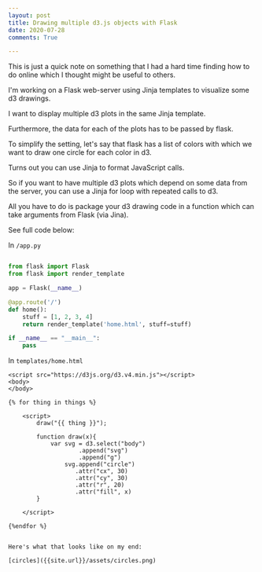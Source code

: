 ```yaml
---
layout: post
title: Drawing multiple d3.js objects with Flask 
date: 2020-07-28
comments: True

---
```


This is just a quick note on something that I had a hard time finding how to do online which I thought might be useful to others.

I'm working on a Flask web-server using Jinja templates to visualize some d3 drawings.

I want to display multiple d3 plots in the same Jinja template.

Furthermore, the data for each of the plots has to be passed by flask.

To simplify the setting, let's say that flask has a list of colors with which we want to draw one circle for each color in d3.

Turns out you can use Jinja to format JavaScript calls.

So if you want to have multiple d3 plots which depend on some data from the server, you can use a Jinja for loop with repeated calls to d3.

All you have to do is package your d3 drawing code in a function which can take arguments from Flask (via Jina).

See full code below:

In `/app.py`

```python

from flask import Flask
from flask import render_template

app = Flask(__name__)

@app.route('/')
def home():
    stuff = [1, 2, 3, 4]
    return render_template('home.html', stuff=stuff)

if __name__ == "__main__":
    pass

```

In `templates/home.html`

```
<script src="https://d3js.org/d3.v4.min.js"></script> 
<body>
</body>

{% for thing in things %}

	<script>
		draw("{{ thing }}");

		function draw(x){
			var svg = d3.select("body")
				    .append("svg")
				    .append("g")
			    svg.append("circle")
			       .attr("cx", 30)
			       .attr("cy", 30)
			       .attr("r", 20)
			       .attr("fill", x)
		}

	</script>

{%endfor %}


Here's what that looks like on my end:

[circles]({{site.url}}/assets/circles.png)


```


